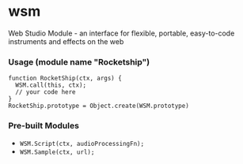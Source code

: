 # wsm
Web Studio Module - an interface for flexible, portable, easy-to-code instruments and effects on the web

### Usage (module name "Rocketship")
```
function RocketShip(ctx, args) {
  WSM.call(this, ctx);
  // your code here
}
RocketShip.prototype = Object.create(WSM.prototype)
```

### Pre-built Modules

- `WSM.Script(ctx, audioProcessingFn);`
- `WSM.Sample(ctx, url);`


